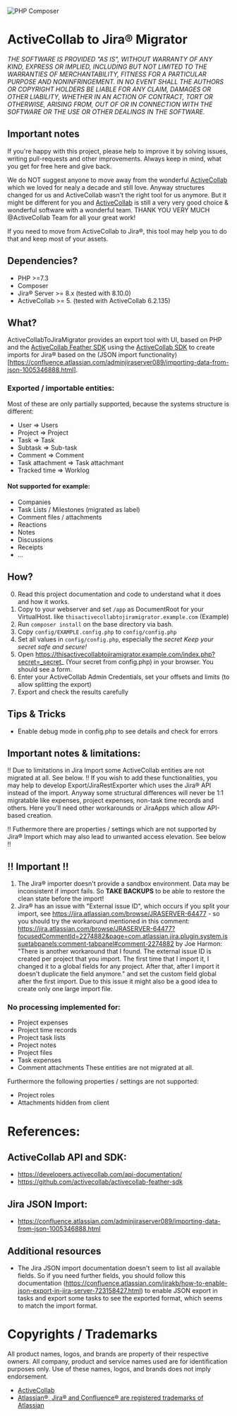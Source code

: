 ![PHP Composer](https://github.com/JPustkuchen/active-collab-to-jira-migrator/workflows/PHP%20Composer/badge.svg?branch=master)

# ActiveCollab to Jira® Migrator

*THE SOFTWARE IS PROVIDED "AS IS", WITHOUT WARRANTY OF ANY KIND, EXPRESS OR
IMPLIED, INCLUDING BUT NOT LIMITED TO THE WARRANTIES OF MERCHANTABILITY,
FITNESS FOR A PARTICULAR PURPOSE AND NONINFRINGEMENT. IN NO EVENT SHALL THE
AUTHORS OR COPYRIGHT HOLDERS BE LIABLE FOR ANY CLAIM, DAMAGES OR OTHER
LIABILITY, WHETHER IN AN ACTION OF CONTRACT, TORT OR OTHERWISE, ARISING FROM,
OUT OF OR IN CONNECTION WITH THE SOFTWARE OR THE USE OR OTHER DEALINGS IN THE
SOFTWARE.*

## Important notes
If you're happy with this project, please help to improve it by solving issues,
writing pull-requests and other improvements.
Always keep in mind, what you get for free here and give back.

We do NOT suggest anyone to move away from the wonderful [ActiveCollab](https://activecollab.com/) which we loved for nealy a decade
and still love. Anyway structures changed for us and ActiveCollab wasn't the right tool for us anymore.
But it might be different for you and [ActiveCollab](https://activecollab.com/) is still a very very good choice & wonderful software with a wonderful team.
THANK YOU VERY MUCH @ActiveCollab Team for all your great work!

If you need to move from ActiveCollab to Jira®, this tool may help you to do that and keep most of your assets.

## Dependencies?
- PHP >=7.3
- Composer
- Jira® Server >= 8.x (tested with 8.10.0)
- ActiveCollab >= 5. (tested with ActiveCollab 6.2.135)

## What?
ActiveCollabToJiraMigrator provides an export tool with UI, based on PHP and the [ActiveCollab Feather SDK](https://github.com/activecollab/activecollab-feather-sdk) using the [ActiveCollab SDK](https://developers.activecollab.com/api-documentation/) to create imports for Jira® based on the (JSON import functionality)[https://confluence.atlassian.com/adminjiraserver089/importing-data-from-json-1005346888.html].

### Exported / importable entities:
Most of these are only partially supported, because the systems structure is different:
- User => Users
- Project => Project
- Task => Task
- Subtask => Sub-task
- Comment => Comment
- Task attachment => Task attachmant
- Tracked time => Worklog

#### Not supported for example:
- Companies
- Task Lists / Milestones (migrated as label)
- Comment files / attachments
- Reactions
- Notes
- Discussions
- Receipts
- ...

## How?
0. Read this project documentation and code to understand what it does and how
   it works.
1. Copy to your webserver and set `/app` as DocumentRoot for your VirtualHost.
   like `thisactivecollabtojiramigrator.example.com` (Example)
2. Run `composer install` on the base directory via bash.
3. Copy `config/EXAMPLE.config.php` to `config/config.php`
4. Set all values in `config/config.php`, especially the _secret_
   *Keep your secret safe and secure!*
5. Open https://thisactivecollabtojiramigrator.example.com/index.php?secret=_secret_
   (Your secret from config.php) in your browser. You should see a form.
6. Enter your ActiveCollab Admin Credentials, set your offsets and limits (to allow splitting the export)
7. Export and check the results carefully

## Tips & Tricks
- Enable debug mode in config.php to see details and check for errors

## Important notes & limitations:
!! Due to limitations in Jira Import some ActiveCollab entities are not migrated at all. See below. !!
If you wish to add these functionalities, you may help to develop Export/JiraRestExporter which uses the Jira® API instead of the import.
Anyway some structural differences will never be 1:1 migratable like expenses, project expenses, non-task time records and others.
Here you'll need other workarounds or JiraApps which allow API-based creation.

!! Futhermore there are properties / settings which are not supported by Jira® Import which may also lead to unwanted access elevation. See below !!

## !! Important !!
1. The Jira® importer doesn't provide a sandbox environment. Data may be inconsistent if import fails.
So **TAKE BACKUPS** to be able to restore the clean state before the import!
2. Jira® has an issue with "External issue ID", which occurs if you split your import, see https://jira.atlassian.com/browse/JRASERVER-64477 - so you should try the workaround mentioned in this comment: https://jira.atlassian.com/browse/JRASERVER-64477?focusedCommentId=2274882&page=com.atlassian.jira.plugin.system.issuetabpanels:comment-tabpanel#comment-2274882 by Joe Harmon:
"There is another workaround that I found.  The external issue ID is created per project that you import.  The first time that I import it, I changed it to a global fields for any project.  After that, after I import it doesn't duplicate the field anymore." and set the custom field global after the first import.
Due to this issue it might also be a good idea to create only one large import file.

### No processing implemented for:
- Project expenses
- Project time records
- Project task lists
- Project notes
- Project files
- Task expenses
- Comment attachments
These entities are not migrated at all.

Furthermore the following properties / settings are not supported:
- Project roles
- Attachments hidden from client

# References:

## ActiveCollab API and SDK:
- https://developers.activecollab.com/api-documentation/
- https://github.com/activecollab/activecollab-feather-sdk

## Jira JSON Import:
- https://confluence.atlassian.com/adminjiraserver089/importing-data-from-json-1005346888.html

## Additional resources
- The Jira JSON import documentation doesn't seem to list all available fields. So if you need further fields, you should follow this documentation (https://confluence.atlassian.com/jirakb/how-to-enable-json-export-in-jira-server-723158427.html) to
enable JSON export in tasks and export some tasks to see the exported format, which seems to match the import format.

# Copyrights / Trademarks
All product names, logos, and brands are property of their respective owners.
All company, product and service names used are for identification purposes only.
Use of these names, logos, and brands does not imply endorsement.
- [ActiveCollab](https://activecollab.com/)
- [Atlassian®, Jira® and Confluence® are registered trademarks of Atlassian](https://www.atlassian.com/legal/trademark)
